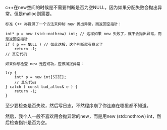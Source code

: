 c++在new空间的时候是不需要判断是否为空NULL，因为如果分配失败会抛出异常。但是malloc则需要。

```
标准 C++ 亦提供了一个方法来抑制 new 抛出异常，而返回空指针：

int* p = new (std::nothrow) int; // 这样如果 new 失败了，就不会抛出异常，而是返回空指针
if ( p == NULL ) // 如此这般，这个判断就有意义了
	return -1;
// 其它代码
```

```
如果你想检查 new 是否成功，应该捕捉异常：

try {
	int* p = new int[SIZE];
	// 其它代码
} catch ( const bad_alloc& e ) {
	return -1;
}
```

至少要检查是否失败，然后写日志，不然程序崩了你连崩在哪里都不知道。

然后，我个人一般不喜欢用会抛异常的new，而是用new (std::nothrow) int，然后检查指针是否为空。









